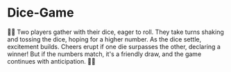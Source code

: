 # Dice-Game
🎲🤝 Two players gather with their dice, eager to roll. They take turns shaking and tossing the dice, hoping for a higher number. As the dice settle, excitement builds. Cheers erupt if one die surpasses the other, declaring a winner! But if the numbers match, it's a friendly draw, and the game continues with anticipation. 🎲✨
